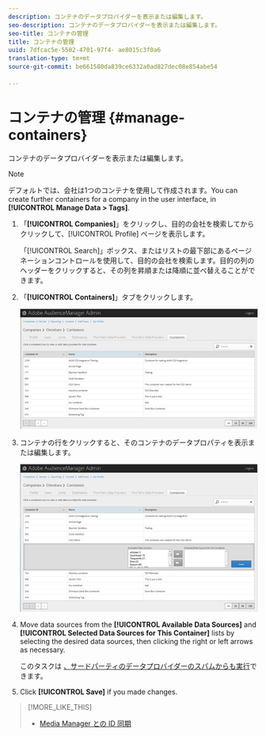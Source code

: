 ```yaml
---
description: コンテナのデータプロバイダーを表示または編集します。
seo-description: コンテナのデータプロバイダーを表示または編集します。
seo-title: コンテナの管理
title: コンテナの管理
uuid: 7dfcac5e-5502-4701-97f4- ae8015c3f0a6
translation-type: tm+mt
source-git-commit: be661580da839ce6332a0ad827dec08e854abe54

---
```



# コンテナの管理 {#manage-containers}

コンテナのデータプロバイダーを表示または編集します。

<!-- t_containers.xml -->

>[!NOTE]
>
>デフォルトでは、会社は1つのコンテナを使用して作成されます。You can create further containers for a company in the user interface, in **[!UICONTROL Manage Data > Tags]**.

1. 「**[!UICONTROL Companies]**」をクリックし、目的の会社を検索してからクリックして、[!UICONTROL Profile] ページを表示します。

   「[!UICONTROL Search]」ボックス、またはリストの最下部にあるページネーションコントロールを使用して、目的の会社を検索します。目的の列のヘッダーをクリックすると、その列を昇順または降順に並べ替えることができます。

1. 「**[!UICONTROL Containers]**」タブをクリックします。

   ![](assets/containers.png)

1. コンテナの行をクリックすると、そのコンテナのデータプロパティを表示または編集します。

   ![手順の結果](assets/containers_edit.png)

1. Move data sources from the **[!UICONTROL Available Data Sources]** and **[!UICONTROL Selected Data Sources for This Container]** lists by selecting the desired data sources, then clicking the right or left arrows as necessary.

   このタスクは [、サードパーティのデータプロバイダーのスパムからも実行](../companies/admin-third-party-providers.md#task_E942DD674D794BA6B8EFD52FD866E689)できます。

1. Click **[!UICONTROL Save]** if you made changes.

>[!MORE_LIKE_THIS]
>
>* [Media Manager との ID 同期](../companies/admin-amo-sync.md#concept_2B5537233DAA4860B3503B344F937D83)

